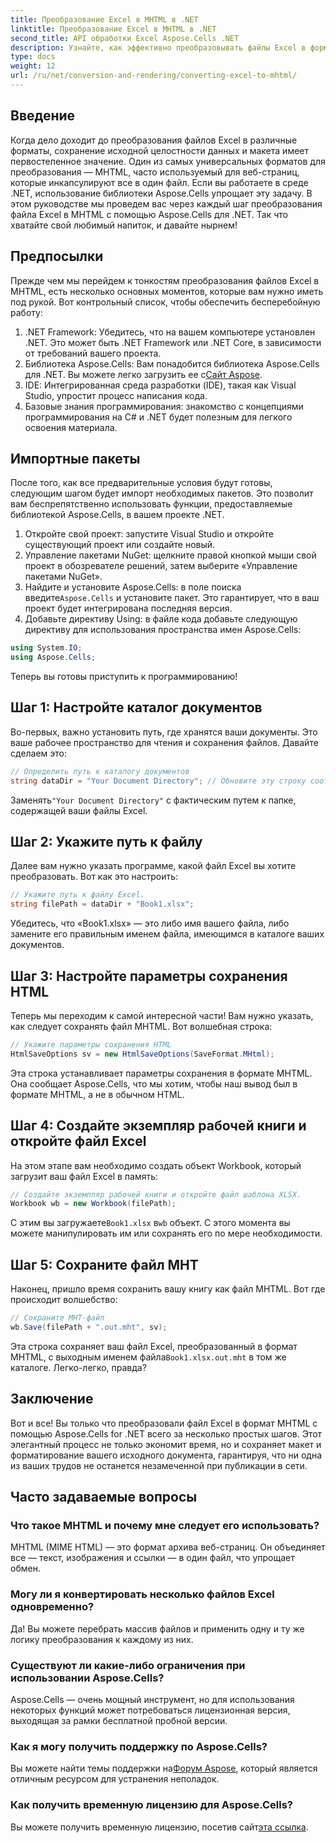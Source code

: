 ```yaml
---
title: Преобразование Excel в MHTML в .NET
linktitle: Преобразование Excel в MHTML в .NET
second_title: API обработки Excel Aspose.Cells .NET
description: Узнайте, как эффективно преобразовывать файлы Excel в формат MHTML в .NET с помощью Aspose.Cells, расширяя возможности создания отчетов и обмена данными.
type: docs
weight: 12
url: /ru/net/conversion-and-rendering/converting-excel-to-mhtml/
---
```

## Введение

Когда дело доходит до преобразования файлов Excel в различные форматы, сохранение исходной целостности данных и макета имеет первостепенное значение. Один из самых универсальных форматов для преобразования — MHTML, часто используемый для веб-страниц, которые инкапсулируют все в один файл. Если вы работаете в среде .NET, использование библиотеки Aspose.Cells упрощает эту задачу. В этом руководстве мы проведем вас через каждый шаг преобразования файла Excel в MHTML с помощью Aspose.Cells для .NET. Так что хватайте свой любимый напиток, и давайте нырнем!

## Предпосылки

Прежде чем мы перейдем к тонкостям преобразования файлов Excel в MHTML, есть несколько основных моментов, которые вам нужно иметь под рукой. Вот контрольный список, чтобы обеспечить бесперебойную работу:

1. .NET Framework: Убедитесь, что на вашем компьютере установлен .NET. Это может быть .NET Framework или .NET Core, в зависимости от требований вашего проекта.
2.  Библиотека Aspose.Cells: Вам понадобится библиотека Aspose.Cells для .NET. Вы можете легко загрузить ее с[Сайт Aspose](https://releases.aspose.com/cells/net/).
3. IDE: Интегрированная среда разработки (IDE), такая как Visual Studio, упростит процесс написания кода.
4. Базовые знания программирования: знакомство с концепциями программирования на C# и .NET будет полезным для легкого освоения материала.

## Импортные пакеты

После того, как все предварительные условия будут готовы, следующим шагом будет импорт необходимых пакетов. Это позволит вам беспрепятственно использовать функции, предоставляемые библиотекой Aspose.Cells, в вашем проекте .NET.

1. Откройте свой проект: запустите Visual Studio и откройте существующий проект или создайте новый.
2. Управление пакетами NuGet: щелкните правой кнопкой мыши свой проект в обозревателе решений, затем выберите «Управление пакетами NuGet».
3.  Найдите и установите Aspose.Cells: в поле поиска введите`Aspose.Cells` и установите пакет. Это гарантирует, что в ваш проект будет интегрирована последняя версия.
4. Добавьте директиву Using: в файле кода добавьте следующую директиву для использования пространства имен Aspose.Cells:

```csharp
using System.IO;
using Aspose.Cells;
```

Теперь вы готовы приступить к программированию!

## Шаг 1: Настройте каталог документов

Во-первых, важно установить путь, где хранятся ваши документы. Это ваше рабочее пространство для чтения и сохранения файлов. Давайте сделаем это:

```csharp
// Определить путь к каталогу документов
string dataDir = "Your Document Directory"; // Обновите эту строку соответствующим образом.
```

 Заменять`"Your Document Directory"` с фактическим путем к папке, содержащей ваши файлы Excel.

## Шаг 2: Укажите путь к файлу

Далее вам нужно указать программе, какой файл Excel вы хотите преобразовать. Вот как это настроить:

```csharp
// Укажите путь к файлу Excel.
string filePath = dataDir + "Book1.xlsx";
```

Убедитесь, что «Book1.xlsx» — это либо имя вашего файла, либо замените его правильным именем файла, имеющимся в каталоге ваших документов.

## Шаг 3: Настройте параметры сохранения HTML

Теперь мы переходим к самой интересной части! Вам нужно указать, как следует сохранять файл MHTML. Вот волшебная строка:

```csharp
// Укажите параметры сохранения HTML
HtmlSaveOptions sv = new HtmlSaveOptions(SaveFormat.MHtml);
```

Эта строка устанавливает параметры сохранения в формате MHTML. Она сообщает Aspose.Cells, что мы хотим, чтобы наш вывод был в формате MHTML, а не в обычном HTML.

## Шаг 4: Создайте экземпляр рабочей книги и откройте файл Excel

На этом этапе вам необходимо создать объект Workbook, который загрузит ваш файл Excel в память:

```csharp
// Создайте экземпляр рабочей книги и откройте файл шаблона XLSX.
Workbook wb = new Workbook(filePath);
```

 С этим вы загружаете`Book1.xlsx` в`wb` объект. С этого момента вы можете манипулировать им или сохранять его по мере необходимости.

## Шаг 5: Сохраните файл MHT

Наконец, пришло время сохранить вашу книгу как файл MHTML. Вот где происходит волшебство:

```csharp
// Сохраните MHT-файл
wb.Save(filePath + ".out.mht", sv);
```

 Эта строка сохраняет ваш файл Excel, преобразованный в формат MHTML, с выходным именем файла`Book1.xlsx.out.mht` в том же каталоге. Легко-легко, правда?

## Заключение

Вот и все! Вы только что преобразовали файл Excel в формат MHTML с помощью Aspose.Cells for .NET всего за несколько простых шагов. Этот элегантный процесс не только экономит время, но и сохраняет макет и форматирование вашего исходного документа, гарантируя, что ни одна из ваших трудов не останется незамеченной при публикации в сети.

## Часто задаваемые вопросы

### Что такое MHTML и почему мне следует его использовать?
MHTML (MIME HTML) — это формат архива веб-страниц. Он объединяет все — текст, изображения и ссылки — в один файл, что упрощает обмен.

### Могу ли я конвертировать несколько файлов Excel одновременно?
Да! Вы можете перебрать массив файлов и применить одну и ту же логику преобразования к каждому из них.

### Существуют ли какие-либо ограничения при использовании Aspose.Cells?
Aspose.Cells — очень мощный инструмент, но для использования некоторых функций может потребоваться лицензионная версия, выходящая за рамки бесплатной пробной версии.

### Как я могу получить поддержку по Aspose.Cells?
 Вы можете найти темы поддержки на[Форум Aspose](https://forum.aspose.com/c/cells/9), который является отличным ресурсом для устранения неполадок.

### Как получить временную лицензию для Aspose.Cells?
 Вы можете получить временную лицензию, посетив сайт[эта ссылка](https://purchase.aspose.com/temporary-license/).